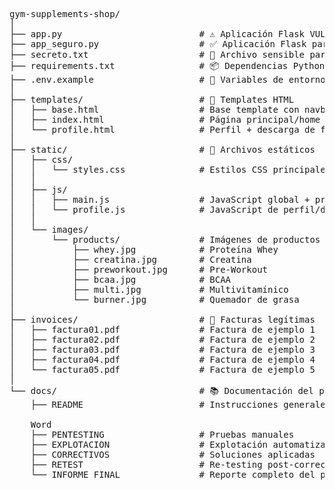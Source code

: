 <pre style="white-space: pre; overflow-x: auto; font-family: monospace;">
gym-supplements-shop/
│
├── app.py                          # ⚠️ Aplicación Flask VULNERABLE 
├── app_seguro.py                   # ✅ Aplicación Flask parchada
├── secreto.txt                     # 🔐 Archivo sensible para testing
├── requirements.txt                # 📦 Dependencias Python
├── .env.example                    # 🔧 Variables de entorno ejemplo
│
├── templates/                      # 📄 Templates HTML 
│   ├── base.html                   # Base template con navbar/footer 
│   ├── index.html                  # Página principal/home 
│   └── profile.html                # Perfil + descarga de facturas 
│
├── static/                         # 🎨 Archivos estáticos
│   ├── css/
│   │   └── styles.css              # Estilos CSS principales 
│   │
│   ├── js/
│   │   ├── main.js                 # JavaScript global + productos 
│   │   └── profile.js              # JavaScript de perfil/descargas 
│   │
│   └── images/
│       └── products/               # Imágenes de productos
│           ├── whey.jpg            # Proteína Whey
│           ├── creatina.jpg        # Creatina
│           ├── preworkout.jpg      # Pre-Workout
│           ├── bcaa.jpg            # BCAA
│           ├── multi.jpg           # Multivitamínico
│           └── burner.jpg          # Quemador de grasa
│
├── invoices/                       # 📄 Facturas legítimas 
│   ├── factura01.pdf               # Factura de ejemplo 1
│   ├── factura02.pdf               # Factura de ejemplo 2
│   ├── factura03.pdf               # Factura de ejemplo 3
│   ├── factura04.pdf               # Factura de ejemplo 4
│   └── factura05.pdf               # Factura de ejemplo 5
│
└── docs/                           # 📚 Documentación del proyecto
    ├── README                      # Instrucciones generales

    Word 
    ├── PENTESTING                  # Pruebas manuales
    ├── EXPLOTACION                 # Explotación automatizada 
    ├── CORRECTIVOS                 # Soluciones aplicadas 
    ├── RETEST                      # Re-testing post-corrección
    └── INFORME_FINAL               # Reporte completo del proyecto
</pre>

